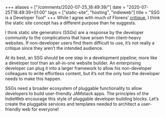 +++
aliases = ["/comments/2020-07-25_18:49:39/"]
date = "2020-07-25T18:49:39+01:00"
tags = ["static-site", "hosting", "indieweb"]
title = "SSG is a Developer Tool"
+++
While I agree with much of Florens’ [critique](https://fvsch.com/static-site-generators), I think the static site concept has a different purpose than he suggests.

I think static site generators (SSGs) are a response by the developer community to the complications that have arisen from client-heavy websites. If non-developer users find them difficult to use, it’s not really a critique since they aren’t the intended audience.

At its best, an SSG should be one step in a development pipeline; more like a developer tool than an all-in-one website builder. An enterprising developer can plug it into a larger framework to allow his non-developer colleagues to write effortless content, but it’s not the only tool the developer needs to make this happen.

SSGs need a broader ecosystem of pluggable functionality to allow developers to build user-friendly JAMstack apps. The principles of the IndieWeb encourage this style of pluggable developer building blocks. Let’s create the pluggable services and templates needed to architect a user-friendly web for everyone!
